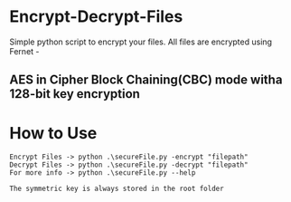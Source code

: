 # Encrypt-Decrypt-Files

Simple python script to encrypt your files.
All files are encrypted using Fernet -
<h2>AES in Cipher Block Chaining(CBC) mode witha 128-bit key encryption </h2>

# How to Use
    Encrypt Files -> python .\secureFile.py -encrypt "filepath"
    Decrypt Files -> python .\secureFile.py -decrypt "filepath"
    For more info -> python .\secureFile.py --help

    The symmetric key is always stored in the root folder
